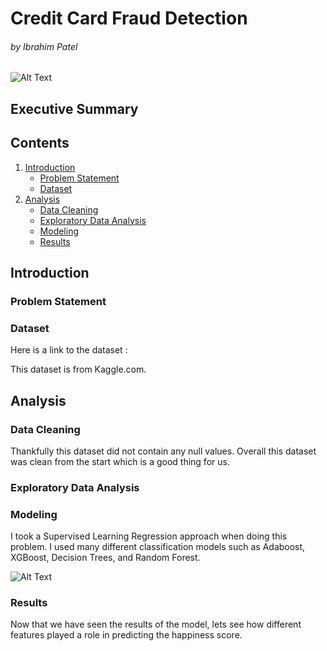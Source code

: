 # Credit Card Fraud Detection
###### by Ibrahim Patel

![Alt Text](
https://media.giphy.com/media/QxAcaW5HgmqYmW5QNh/giphy.gif)

## Executive Summary

## Contents
1. [Introduction](#introduction)
    - [Problem Statement](#problem_statement)
    - [Dataset](#dataset)
2. [Analysis](#analysis)
    - [Data Cleaning](#data_cleaning)
    - [Exploratory Data Analysis](#exploratory_analysis)
    - [Modeling](#modeling)
    - [Results](#results)

## Introduction <a name="introduction"></a>


<p></p>

<p></p>

### Problem Statement <a name="problem_statement"></a>



### Dataset <a name="dataset"></a>
Here is a link to the dataset :


This dataset is from Kaggle.com. 

## Analysis <a name="analysis"></a>

### Data Cleaning <a name="data_cleaning"></a>

Thankfully this dataset did not contain any null values. Overall this dataset was clean from the start which is a good thing for us. 

### Exploratory Data Analysis <a name="exploratory_analysis"></a>


<p>

</p>







### Modeling <a name="modeling"></a>
I took a Supervised Learning Regression approach when doing this problem. I used many different classification models such as Adaboost, XGBoost, Decision Trees, and Random Forest.

![Alt Text](https://media.giphy.com/media/1zi2FQvx8c6jXZB9dm/giphy.gif)



### Results <a name="results"></a>

 
 

<p>Now that we have seen the results of the model, lets see how different features played a role in predicting the happiness score.</p>



<p></p>


<p></p>










